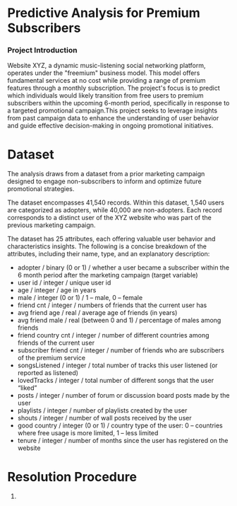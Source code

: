 # Predictive Analysis for Premium Subscribers

### Project Introduction
Website XYZ, a dynamic music-listening social networking platform, operates under the "freemium" business model. This model offers fundamental services at no cost while providing a range of premium features through a monthly subscription. The project's focus is to predict which individuals would likely transition from free users to premium subscribers within the upcoming 6-month period, specifically in response to a targeted promotional campaign.This project seeks to leverage insights from past campaign data to enhance the understanding of user behavior and guide effective decision-making in ongoing promotional initiatives.

# Dataset 
The analysis draws from a dataset from a prior marketing campaign designed to engage non-subscribers to inform and optimize future promotional strategies.

The dataset encompasses 41,540 records. Within this dataset, 1,540 users are categorized as adopters, while 40,000 are non-adopters. Each record corresponds to a distinct user of the XYZ website who was part of the previous marketing campaign.

The dataset has 25 attributes, each offering valuable user behavior and characteristics insights. The following is a concise breakdown of the attributes, including their name, type, and an explanatory description:
* adopter / binary (0 or 1) / whether a user became a subscriber within the 6 month period after the marketing campaign (target variable)
* user id / integer / unique user id
* age / integer / age in years
* male / integer (0 or 1) / 1 – male, 0 – female
* friend cnt / integer / numbers of friends that the current user has
* avg friend age / real / average age of friends (in years)
* avg friend male / real (between 0 and 1) / percentage of males among friends
* friend country cnt / integer / number of different countries among friends of the current user
* subscriber friend cnt / integer / number of friends who are subscribers of the premium service
* songsListened / integer / total number of tracks this user listened (or reported as listened)
* lovedTracks / integer / total number of different songs that the user “liked”
* posts / integer / number of forum or discussion board posts made by the user
* playlists / integer / number of playlists created by the user
* shouts / integer / number of wall posts received by the user
* good country / integer (0 or 1) / country type of the user: 0 – countries where free usage is more limited, 1 – less limited
* tenure / integer / number of months since the user has registered on the website

# Resolution Procedure
1. 
